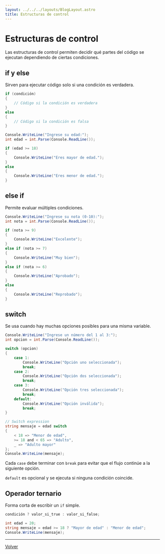 ```yaml
---
layout: ../../../layouts/BlogLayout.astro
title: Estructuras de control
---
```


# Estructuras de control

Las estructuras de control permiten decidir qué partes del código se ejecutan dependiendo de ciertas condiciones.

## if y else

Sirven para ejecutar código solo si una condición es verdadera.

```csharp
if (condición)
{
    // Código si la condición es verdadera
}
else
{
    // Código si la condición es falsa
}
```

```csharp
Console.WriteLine("Ingrese su edad:");
int edad = int.Parse(Console.ReadLine());

if (edad >= 18)
{
    Console.WriteLine("Eres mayor de edad.");
}
else
{
    Console.WriteLine("Eres menor de edad.");
}
```

## else if

Permite evaluar múltiples condiciones.

```csharp
Console.WriteLine("Ingrese su nota (0-10):");
int nota = int.Parse(Console.ReadLine());

if (nota >= 9)
{
    Console.WriteLine("Excelente");
}
else if (nota >= 7)
{
    Console.WriteLine("Muy bien");
}
else if (nota >= 6)
{
    Console.WriteLine("Aprobado");
}
else
{
    Console.WriteLine("Reprobado");
}
```

## switch

Se usa cuando hay muchas opciones posibles para una misma variable.

```csharp
Console.WriteLine("Ingrese un número del 1 al 3:");
int opcion = int.Parse(Console.ReadLine());

switch (opcion)
{
    case 1:
        Console.WriteLine("Opción uno seleccionada");
        break;
    case 2:
        Console.WriteLine("Opción dos seleccionada");
        break;
    case 3:
        Console.WriteLine("Opción tres seleccionada");
        break;
    default:
        Console.WriteLine("Opción inválida");
        break;
}
```

```csharp
// Switch expression
string mensaje = edad switch
{
    < 18 => "Menor de edad",
    >= 18 and < 65 => "Adulto",
    _ => "Adulto mayor"
};
Console.WriteLine(mensaje);
```

Cada `case` debe terminar con `break` para evitar que el flujo continúe a la siguiente opción.

`default` es opcional y se ejecuta si ninguna condición coincide.

## Operador ternario

Forma corta de escribir un `if` simple.

```csharp
condición ? valor_si_true : valor_si_false;
```

```csharp
int edad = 20;
string mensaje = edad >= 18 ? "Mayor de edad" : "Menor de edad";
Console.WriteLine(mensaje);
```

<hr>

<p class="link-back-container">
  <a class="link-back" href="/blog/csharp">Volver</a>
</p>
